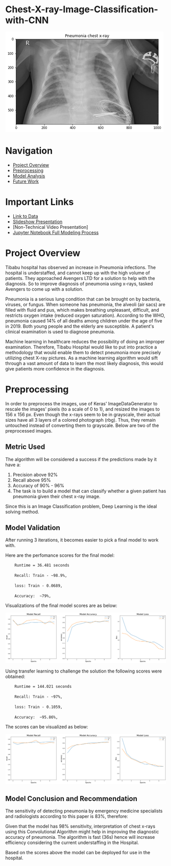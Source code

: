 # Chest-X-ray-Image-Classification-with-CNN

![hello](https://github.com/fredtush/dsc-text-classification-lab/blob/master/images/pneumonia.png)

# Navigation

* [Project Overview](#Project-Overview)
* [Preprocessing](#Preprocessing)
* [Model Analysis](#Model-Analysis)
* [Future Work](#Future-Work)

# Important Links

* [Link to Data](https://www.kaggle.com/paultimothymooney/chest-xray-pneumonia)
* [Slideshow Presentation]()
* [Non-Technical Video Presentation]
* [Jupyter Notebook Full Modeling Process](https://github.com/fredtush/Image-Classification-with-CNN/blob/main/Image_Classification_with_Deep_Learning.ipynb)


# Project Overview

Tibabu hospital has observed an increase in Pneumonia infections. The hospital is understaffed, and cannot keep up with the high volume of patients. They approached Avengers LTD for a solution to help with the diagnosis. So to improve diagnosis of pneumonia using x-rays, tasked Avengers to come up with a solution.

Pneumonia is a serious lung condition that can be brought on by bacteria, viruses, or fungus. When someone has pneumonia, the alveoli (air sacs) are filled with fluid and pus, which makes breathing unpleasant, difficult, and restricts oxygen intake (reduced oxygen saturation). According to the WHO, pneumonia caused 14% of all deaths among children under the age of five in 2019. Both young people and the elderly are susceptible. A patient's clinical examination is used to diagnose pneumonia.

Machine learning in healthcare reduces the possibility of doing an improper examination. Therefore, Tibabu Hospital would like to put into practice a methodology that would enable them to detect pneumonia more precisely utilizing chest X-ray pictures. As a machine learning algorithm would sift through a vast amount of data to learn the most likely diagnosis, this would give patients more confidence in the diagnosis.


# Preprocessing

In order to preprocess the images, use of Keras' ImageDataGenerator to rescale the images' pixels (to a scale of 0 to 1), and resized the images to 156 x 156 px. Even though the x-rays seem to be in grayscale, their actual sizes have all 3 layers of a colored photograph (rbg). Thus, they remain untouched instead of converting them to grayscale. Below are two of the preprocessed images.
                  
    
## Metric Used

The algorithm will be considered a success if the predictions made by it have a:

1. Precision above 92%
2. Recall above 95%
3. Accuracy of 90% - 96%
4. The task is to build a model that can classify whether a given patient has pneumonia given their chest x-ray image.

Since this is an Image Classification problem, Deep Learning is the ideal solving method.


## Model Validation
After running 3 iterations, it becomes easier to pick a final model to work with.

Here are the perfomance scores for the final model:

        Runtime = 36.481 seconds

        Recall: Train - ~98.9%, 

        loss: Train - 0.0689, 

        Accuracy:  ~79%, 
                   
Visualizations of the final model scores are as below:
   
![finalmodel](https://github.com/fredtush/dsc-text-classification-lab/blob/master/images/finalmodel.png)


Using transfer learning to challenge the solution the following scores were obtained:

        Runtime = 144.021 seconds

        Recall: Train - ~97%, 

        loss: Train - 0.1059, 

        Accuracy:  ~95.86%, 

The scores can be visualized as below:

![avvgmodel](https://github.com/fredtush/dsc-text-classification-lab/blob/master/images/avvg.png)

## Model Conclusion and Recommendation

The sensitivity of detecting pneumonia by emergency medicine specialists and radiologists according to this paper is 83%, therefore:

Given that the model has 98% sensitivity, interpretation of chest x-rays using this Convolutional Algorithm might help in improving the diagnostic accuracy of pneumonia.
The algorithm is fast (36s) hence will increase efficiency considering the current understaffing in the Hospital.

Based on the scores above the model can be deployed for use in the hospital.
